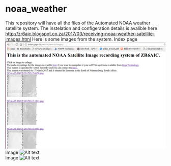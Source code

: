 # noaa_weather
This repository will have all the files of the Automated NOAA weather satellite system.
The instelation and configeration details is avalible here http://zr6aic.blogspot.co.za/2017/03/receiving-noaa-weather-satellite-images.html
Here is some images from the system.
Index page
![Alt text](wxsat_3.png?raw=true "WXSAT Index page")<br>
Image
![Alt text](7_stage_2m_filter_1.png?raw=true "Filter diagram")<br>
Image
![Alt text](7_stage_2m_filter_1.png?raw=true "Filter diagram")<br>
